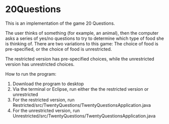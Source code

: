 20Questions
===========
This is an implementation of the game 20 Questions. 

The user thinks of something (for example, an animal), then the computer asks a series of yes/no questions to try to determine which type of food she is thinking of. 
There are two variations to this game: The choice of food is pre-specified, or the choice of food is unrestricted. 

The restricted version has pre-specified choices, while the unrestricted version has unrestricted choices.

How to run the program:
1. Download the program to desktop
2. Via the terminal or Eclipse, run either the the restricted version or unrestricted
3. For the restricted version, run Restricted/src/TwentyQuestions/TwentyQuestionsApplication.java
4. For the unrestricted version, run Unrestricted/src/TwentyQuestions/TwentyQuestionsApplication.java
